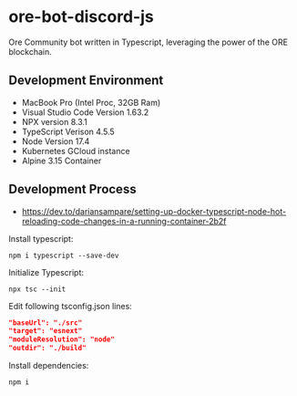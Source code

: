 # ore-bot-discord-js
Ore Community bot written in Typescript, leveraging the power of the ORE blockchain.

## Development Environment
* MacBook Pro (Intel Proc, 32GB Ram)
* Visual Studio Code Version 1.63.2
* NPX version 8.3.1
* TypeScript Verison 4.5.5
* Node Version 17.4
* Kubernetes GCloud instance
* Alpine 3.15 Container

## Development Process
* https://dev.to/dariansampare/setting-up-docker-typescript-node-hot-reloading-code-changes-in-a-running-container-2b2f

Install typescript:
```shell
npm i typescript --save-dev
```

Initialize Typescript:
```shell
npx tsc --init
```

Edit following tsconfig.json lines:
```json
"baseUrl": "./src"
"target": "esnext"
"moduleResolution": "node"
"outdir": "./build"
```

Install dependencies:
```shell
npm i
```




